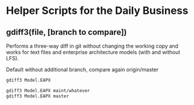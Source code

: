 # Helper Scripts for the Daily Business

## gdiff3(file, [branch to compare])

Performs a three-way diff in git without changing the working copy and works for text files and enterprise architecture models (with and without LFS).

Default without additional branch, compare again origin/master

```bash
gdiff3 Model.EAPX
```

```bash
gdiff3 Model.EAPX maint/whatever
gdiff3 Model.EAPX master
```
